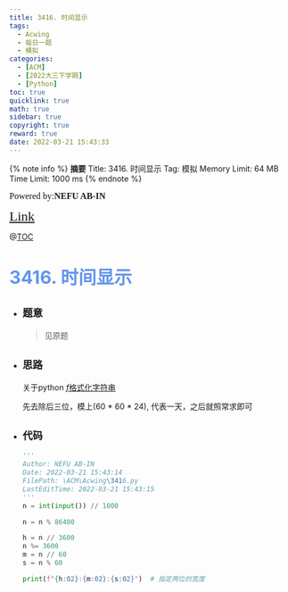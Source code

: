 ```yaml
---
title: 3416. 时间显示
tags:
  - Acwing
  - 每日一题
  - 模拟
categories:
  - [ACM]
  - [2022大三下学期]
  - [Python]
toc: true
quicklink: true
math: true
sidebar: true
copyright: true
reward: true
date: 2022-03-21 15:43:33
---
```



{% note info %}
**摘要**
Title: 3416. 时间显示
Tag: 模拟
Memory Limit: 64 MB
Time Limit: 1000 ms
{% endnote %}
<!-- more -->

<font size=3 face=楷体>Powered by:**NEFU AB-IN**</font>

<font color=#FFA500 size=5 face=楷体>[Link](https://www.acwing.com/problem/content/3419/)</font>

@[TOC](文章目录)

# <font color=#6495ED size=6>3416. 时间显示
</font>

* ## <font size=4 face=粗体>题意</font>

  >见原题

* ## <font size=4 face=粗体>思路</font>

  关于python [$f$格式化字符串](https://blog.csdn.net/whatday/article/details/106729795?ops_request_misc=%257B%2522request%255Fid%2522%253A%2522164784846316781685385734%2522%252C%2522scm%2522%253A%252220140713.130102334..%2522%257D&request_id=164784846316781685385734&biz_id=0&utm_medium=distribute.pc_search_result.none-task-blog-2~all~sobaiduend~default-1-106729795.142^v2^article_score_rank,143^v4^control&utm_term=python3+f&spm=1018.2226.3001.4187)

  先去除后三位，模上(60 * 60 * 24), 代表一天，之后就照常求即可

* ## <font size=4 face=粗体>代码</font>

  ```python
  '''
  Author: NEFU AB-IN
  Date: 2022-03-21 15:43:14
  FilePath: \ACM\Acwing\3416.py
  LastEditTime: 2022-03-21 15:43:15
  '''
  n = int(input()) // 1000

  n = n % 86400

  h = n // 3600
  n %= 3600
  m = n // 60
  s = n % 60

  print(f"{h:02}:{m:02}:{s:02}")  # 指定两位的宽度
  ```